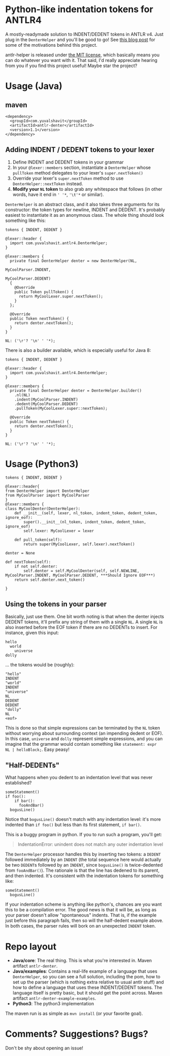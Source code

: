 Python-like indentation tokens for ANTLR4
=========================================

A mostly-readymade solution to INDENT/DEDENT tokens in ANTLR v4. Just plug in the `DenterHelper` and you'll be good to go! See [this blog post](http://blog.yuvalshavit.com/2014/02/python-like-indentation-using-antlr4.html) for some of the motivations behind this project.

antlr-helper is released under [the MIT license](http://opensource.org/licenses/MIT), which basically means you can do whatever you want with it. That said, I'd really appreciate hearing from you if you find this project useful! Maybe star the project?

Usage (Java)
=====

maven
-----

    <dependency>
      <groupId>com.yuvalshavit</groupId>
      <artifactId>antlr-denter</artifactId>
      <version>1.1</version>
    </dependency>

Adding INDENT / DEDENT tokens to your lexer
-------------------------------------------

1. Define INDENT and DEDENT tokens in your grammar
2. In your `@lexer::members` section, instantiate a `DenterHelper` whose `pullToken` method delegates to your lexer's `super.nextToken()`
3. Override your lexer's `super.nextToken` method to use `DenterHelper::nextToken` instead.
4. **Modify your `NL` token** to also grab any whitespace that follows (in other words, have it end in `' '*`, `'\t'*` or similar).

`DenterHelper` is an abstract class, and it also takes three arguments for its constructor: the token types for newline, INDENT and DEDENT. It's probably easiest to instantiate it as an anonymous class. The whole thing should look something like this:

    tokens { INDENT, DEDENT }
    
    @lexer::header {
      import com.yuvalshavit.antlr4.DenterHelper;
    }

    @lexer::members {
      private final DenterHelper denter = new DenterHelper(NL,
                                                           MyCoolParser.INDENT,
                                                           MyCoolParser.DEDENT)
      {
        @Override
        public Token pullToken() {
          return MyCoolLexer.super.nextToken();
        }
      };
    
      @Override
      public Token nextToken() {
        return denter.nextToken();
      }
    }

    NL: ('\r'? '\n' ' '*);

There is also a builder available, which is especially useful for Java 8:

    tokens { INDENT, DEDENT }
    
    @lexer::header {
      import com.yuvalshavit.antlr4.DenterHelper;
    }

    @lexer::members {
      private final DenterHelper denter = DenterHelper.builder()
        .nl(NL)
        .indent(MyCoolParser.INDENT)
        .dedent(MyCoolParser.DEDENT)
        .pullToken(MyCoolLexer.super::nextToken);
    
      @Override
      public Token nextToken() {
        return denter.nextToken();
      }
    }

    NL: ('\r'? '\n' ' '*);
	
Usage (Python3)
=====
```
tokens { INDENT, DEDENT }

@lexer::header{
from DenterHelper import DenterHelper
from MyCoolParser import MyCoolParser
}
@lexer::members {
class MyCoolDenter(DenterHelper):
    def __init__(self, lexer, nl_token, indent_token, dedent_token, ignore_eof):
        super().__init__(nl_token, indent_token, dedent_token, ignore_eof)
        self.lexer: MyCoolLexer = lexer

    def pull_token(self):
        return super(MyCoolLexer, self.lexer).nextToken()

denter = None

def nextToken(self):
    if not self.denter:
        self.denter = self.MyCoolDenter(self, self.NEWLINE, MyCoolParser.INDENT, MyCoolParser.DEDENT, ***Should Ignore EOF***)
    return self.denter.next_token()

}
```

Using the tokens in your parser
-------------------------------

Basically, just use them. One bit worth noting is that when the denter injects DEDENT tokens, it'll prefix any string of them with a single `NL`. A single `NL` is also inserted before the EOF token if there are no DEDENTs to insert. For instance, given this input:

    hello
      world
        universe
    dolly

... the tokens would be (roughly):

    "hello"
    INDENT
    "world"
    INDENT
    "universe"
    NL
    DEDENT
    DEDENT
    "dolly"
    NL
    <eof>

This is done so that simple expressions can be terminated by the `NL` token without worrying about surrounding context (an impending dedent or EOF). In this case, `universe` and `dolly` represent simple expressions, and you can imagine that the grammar would contain something like `statement: expr  NL | helloBlock;`. Easy peasy!

"Half-DEDENTs"
--------------

What happens when you dedent to an indentation level that was never established?

    someStatement()
    if foo():
        if bar():
          fooAndBar()
      bogusLine()

Notice that `bogusLine()` doesn't match with any indentation level: it's more indented than `if foo()` but less than its first statement, `if bar()`.

This is a buggy program in python. If you to run such a program, you'll get:

> IndentationError: unindent does not match any outer indentation level

The `DenterHelper` processor handles this by inserting two tokens: a `DEDENT` followed immediately by an `INDENT` (the total sequence here would actually be two `DEDENT`s followed by an `INDENT`, since `bogusLine()` is twice-dedented from `fooAndBar()`). The rationale is that the line has dedened to its parent, and then indented. It's consistent with the indentation tokens for something like:

    someStatement()
      bogusLine()

If your indentation scheme is anything like python's, chances are you want this to be a compilation error. The good news is that it will be, as long as your parser doesn't allow "spontaneous" indents. That is, if the example just before this paragraph fails, then so will the half-dedent example above. In both cases, the parser rules will bork on an unexpected `INDENT` token.

Repo layout
===========
- **Java/core**: The real thing. This is what you're interested in. Maven artifact `antlr-denter`.
- **Java/examples**: Contains a real-life example of a language that uses `DenterHelper`, so you can see a full solution, including the pom, how to set up the parser (which is nothing extra relative to usual antlr stuff) and how to define a language that uses these INDENT/DEDENT tokens. The language itself is pretty basic, but it should get the point across. Maven artifact `antlr-denter-example-examples`.
- **Python3**: The python3 implementation

The maven run is as simple as `mvn install` (or your favorite goal).

Comments? Suggestions? Bugs?
============================
Don't be shy about opening an issue!

